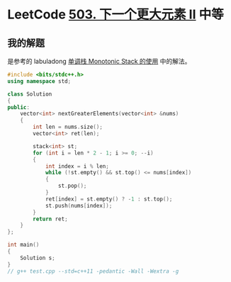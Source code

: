 # LeetCode [503. 下一个更大元素 II](https://leetcode-cn.com/problems/next-greater-element-ii/) 中等



## 我的解题

是参考的 labuladong [单调栈 Monotonic Stack 的使用](https://mp.weixin.qq.com/s/_b_QzXkL4e0y5241betVSg) 中的解法。



```C++
#include <bits/stdc++.h>
using namespace std;

class Solution
{
public:
	vector<int> nextGreaterElements(vector<int> &nums)
	{
		int len = nums.size();
		vector<int> ret(len);

		stack<int> st;
		for (int i = len * 2 - 1; i >= 0; --i)
		{
			int index = i % len;
			while (!st.empty() && st.top() <= nums[index])
			{
				st.pop();
			}
			ret[index] = st.empty() ? -1 : st.top();
			st.push(nums[index]);
		}
		return ret;
	}
};

int main()
{
	Solution s;
}
// g++ test.cpp --std=c++11 -pedantic -Wall -Wextra -g


```

